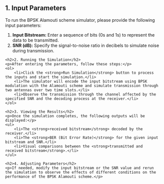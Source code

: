 <!DOCTYPE html>
<html lang="en">
<head>

</head>
<body>
    <h2>1. Input Parameters</h2>
    <p>To run the BPSK Alamouti scheme simulator, please provide the following input parameters:</p>
    <ol>
        <li><strong>Input Bitstream:</strong> Enter a sequence of bits (0s and 1s) to represent the data to be transmitted.</li>
        <li><strong>SNR (dB):</strong> Specify the signal-to-noise ratio in decibels to simulate noise during transmission.</li>
    </ol> 

    <h2>2. Running the Simulation</h2>
    <p>After entering the parameters, follow these steps:</p>
    <ol>
        <li>Click the <strong>Run Simulation</strong> button to process the inputs and start the simulation.</li>
        <li>The simulator will encode the input bitstream using BPSK modulation with the Alamouti scheme and simulate transmission through two antennas over two time slots.</li>
        <li>Observe the transmission through the channel affected by the specified SNR and the decoding process at the receiver.</li>
    </ol> 

    <h2>3. Viewing the Results</h2>
    <p>Once the simulation completes, the following outputs will be displayed:</p>
    <ul>
        <li>The <strong>received bitstream</strong> decoded by the receiver.</li>
        <li>The <strong>BER (Bit Error Rate)</strong> for the given input bitstream and SNR.</li>
        <li>Visual comparisons between the <strong>transmitted and received bitstream</strong>.</li>
    </ul> 

    <h2>4. Adjusting Parameters</h2>
    <p>If needed, modify the input bitstream or the SNR value and rerun the simulation to observe the effects of different conditions on the performance of the BPSK Alamouti scheme.</p>
</body>
</html>
